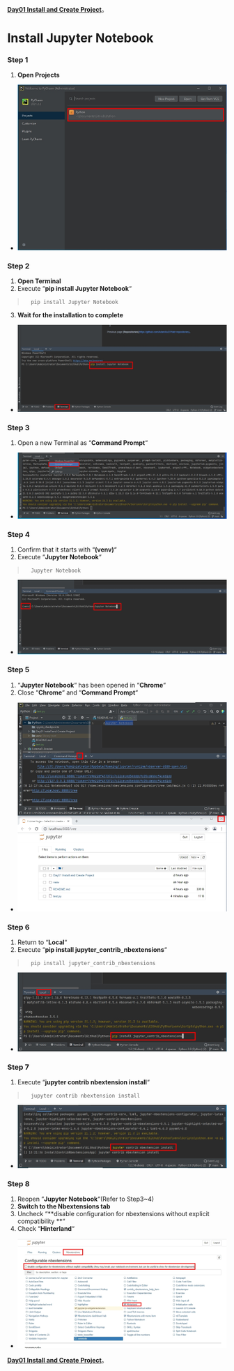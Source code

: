 [**Day01 Install and Create Project**](https://github.com/AdamXu23/Python/tree/main/Day01%20Install%20and%20Create%20Project)。
# Install Jupyter Notebook
### Step 1
1.  **Open Projects**
*   ![](https://github.com/AdamXu23/Python/blob/main/Day01%20Install%20and%20Create%20Project/Install%20Jupyter%20Notebook/Image/Install_Jupyter%20Notebook_01.jpg)
### Step 2
1.  **Open Terminal**
2.  Execute “**pip install Jupyter Notebook**“
>       pip install Jupyter Notebook
>       
3.  **Wait for the installation to complete**
*   ![](https://github.com/AdamXu23/Python/blob/main/Day01%20Install%20and%20Create%20Project/Install%20Jupyter%20Notebook/Image/Install_Jupyter%20Notebook_02.jpg)
### Step 3
1.  Open a new Terminal as “**Command Prompt**“
*   ![](https://github.com/AdamXu23/Python/blob/main/Day01%20Install%20and%20Create%20Project/Install%20Jupyter%20Notebook/Image/Install_Jupyter%20Notebook_03.jpg)
### Step 4
1.   Confirm that it starts with “**(venv)**“
2.   Execute “**Jupyter Notebook**“
>       Jupyter Notebook
>       
*   ![](https://github.com/AdamXu23/Python/blob/main/Day01%20Install%20and%20Create%20Project/Install%20Jupyter%20Notebook/Image/Install_Jupyter%20Notebook_04.jpg)
### Step 5
1.  “**Jupyter Notebook**“ has been opened in “**Chrome**“
2.  Close “**Chrome**“ and “**Command Prompt**“
*  ![](https://github.com/AdamXu23/Python/blob/main/Day01%20Install%20and%20Create%20Project/Install%20Jupyter%20Notebook/Image/Install_Jupyter%20Notebook_05.jpg)
### Step 6
1.  Return to “**Local**“
2.  Execute “**pip install jupyter_contrib_nbextensions**“
>       pip install jupyter_contrib_nbextensions
>       
*  ![](https://github.com/AdamXu23/Python/blob/main/Day01%20Install%20and%20Create%20Project/Install%20Jupyter%20Notebook/Image/Install_Jupyter%20Notebook_06.jpg)
### Step 7
1.  Execute “**jupyter contrib nbextension install**“
>       jupyter contrib nbextension install
>       
*  ![](https://github.com/AdamXu23/Python/blob/main/Day01%20Install%20and%20Create%20Project/Install%20Jupyter%20Notebook/Image/Install_Jupyter%20Notebook_07.jpg)
### Step 8
1.  Reopen “**Jupyter Notebook**“(Refer to Step3~4)
2.  **Switch to the Nbextensions tab**
3.  Uncheck “**disable configuration for nbextensions without explicit compatibility **“
4.  Check “**Hinterland**“
*  ![](https://github.com/AdamXu23/Python/blob/main/Day01%20Install%20and%20Create%20Project/Install%20Jupyter%20Notebook/Image/Install_Jupyter%20Notebook_08.jpg)

[**Day01 Install and Create Project**](https://github.com/AdamXu23/Python/tree/main/Day01%20Install%20and%20Create%20Project)。
